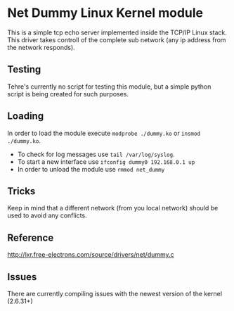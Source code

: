 # Net Dummy Linux Kernel module

This is a simple tcp echo server implemented inside the TCP/IP Linux stack.
This driver takes controll of the complete sub network (any ip address from the network responds).

## Testing

Tehre's currently no script for testing this module, but a simple python script is
being created for such purposes.

## Loading

In order to load the module execute `modprobe ./dummy.ko` or `insmod ./dummy.ko`.

* To check for log messages use `tail /var/log/syslog`.
* To start a new interface use `ifconfig dummy0 192.168.0.1 up`
* In order to unload the module use `rmmod net_dummy`

## Tricks

Keep in mind that a different network (from you local network) should be used to avoid any conflicts.

## Reference

http://lxr.free-electrons.com/source/drivers/net/dummy.c

## Issues

There are currently compiling issues with the newest version of the kernel (2.6.31+)
